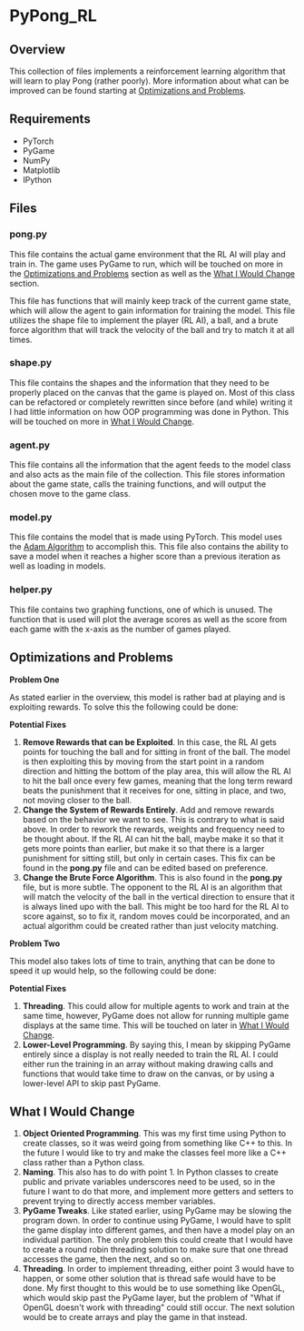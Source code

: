 # PyPong_RL

## Overview

This collection of files implements a reinforcement learning algorithm that will learn to play Pong (rather poorly). More information about what can be improved can be found starting at [Optimizations and Problems](#optimizations-and-problems).

## Requirements

-   PyTorch
-   PyGame
-   NumPy
-   Matplotlib
-   IPython

## Files

### pong.py

This file contains the actual game environment that the RL AI will play and train in. The game uses PyGame to run, which will be touched on more in the [Optimizations and Problems](#optimizations-and-problems) section as well as the [What I Would Change](#what-i-would-change) section.

This file has functions that will mainly keep track of the current game state, which will allow the agent to gain information for training the model. This file utilizes the shape file to implement the player (RL AI), a ball, and a brute force algorithm that will track the velocity of the ball and try to match it at all times.

### shape.py

This file contains the shapes and the information that they need to be properly placed on the canvas that the game is played on. Most of this class can be refactored or completely rewritten since before (and while) writing it I had little information on how OOP programming was done in Python. This will be touched on more in [What I Would Change](#what-i-would-change).

### agent.py

This file contains all the information that the agent feeds to the model class and also acts as the main file of the collection. This file stores information about the game state, calls the training functions, and will output the chosen move to the game class.

### model.py

This file contains the model that is made using PyTorch. This model uses the [Adam Algorithm](https://pytorch.org/docs/stable/generated/torch.optim.Adam.html) to accomplish this. This file also contains the ability to save a model when it reaches a higher score than a previous iteration as well as loading in models.

### helper.py

This file contains two graphing functions, one of which is unused. The function that is used will plot the average scores as well as the score from each game with the x-axis as the number of games played.

## Optimizations and Problems

**Problem One**

As stated earlier in the overview, this model is rather bad at playing and is exploiting rewards. To solve this the following could be done:

**Potential Fixes**

1. **Remove Rewards that can be Exploited**. In this case, the RL AI gets points for touching the ball and for sitting in front of the ball. The model is then exploiting this by moving from the start point in a random direction and hitting the bottom of the play area, this will allow the RL AI to hit the ball once every few games, meaning that the long term reward beats the punishment that it receives for one, sitting in place, and two, not moving closer to the ball.
2. **Change the System of Rewards Entirely**. Add and remove rewards based on the behavior we want to see. This is contrary to what is said above. In order to rework the rewards, weights and frequency need to be thought about. If the RL AI can hit the ball, maybe make it so that it gets more points than earlier, but make it so that there is a larger punishment for sitting still, but only in certain cases. This fix can be found in the **pong.py** file and can be edited based on preference.
3. **Change the Brute Force Algorithm**. This is also found in the **pong.py** file, but is more subtle. The opponent to the RL AI is an algorithm that will match the velocity of the ball in the vertical direction to ensure that it is always lined upo with the ball. This might be too hard for the RL AI to score against, so to fix it, random moves could be incorporated, and an actual algorithm could be created rather than just velocity matching.

**Problem Two**

This model also takes lots of time to train, anything that can be done to speed it up would help, so the following could be done:

**Potential Fixes**

1. **Threading**. This could allow for multiple agents to work and train at the same time, however, PyGame does not allow for running multiple game displays at the same time. This will be touched on later in [What I Would Change](#what-i-would-change).
2. **Lower-Level Programming**. By saying this, I mean by skipping PyGame entirely since a display is not really needed to train the RL AI. I could either run the training in an array without making drawing calls and functions that would take time to draw on the canvas, or by using a lower-level API to skip past PyGame.

## What I Would Change

1. **Object Oriented Programming**. This was my first time using Python to create classes, so it was weird going from something like C++ to this. In the future I would like to try and make the classes feel more like a C++ class rather than a Python class.
2. **Naming**. This also has to do with point 1. In Python classes to create public and private variables underscores need to be used, so in the future I want to do that more, and implement more getters and setters to prevent trying to directly access member variables.
3. **PyGame Tweaks**. Like stated earlier, using PyGame may be slowing the program down. In order to continue using PyGame, I would have to split the game display into different games, and then have a model play on an individual partition. The only problem this could create that I would have to create a round robin threading solution to make sure that one thread accesses the game, then the next, and so on.
4. **Threading**. In order to implement threading, either point 3 would have to happen, or some other solution that is thread safe would have to be done. My first thought to this would be to use something like OpenGL, which would skip past the PyGame layer, but the problem of "What if OpenGL doesn't work with threading" could still occur. The next solution would be to create arrays and play the game in that instead.
